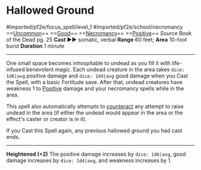 # Hallowed Ground
#imported/pf2e/focus_spell/level_1 #imported/pf2e/school/necromancy 
==[Uncommon](uncommon.md)== ==[Good](good.md)== ==[Necromancy](necromancy.md)== ==[Positive](positive.md)==
*Source* Book of the Dead pg. 25
**Cast** ►► somatic, verbal
**Range** 60 feet; **Area** 10-foot burst
**Duration** 1 minute

---
One small space becomes inhospitable to undead as you fill it with life-infused benevolent magic. Each undead creature in the area takes `dice: 1d6|avg` positive damage and `dice: 1d4|avg` good damage when you Cast the Spell, with a basic Fortitude save. After that, undead creatures have weakness 1 to [Positive](positive.md) damage and your necromancy spells while in the area.

This spell also automatically attempts to [counteract](../../../Rules/Counteracting.md) any attempt to raise undead in the area (if either the undead would appear in the area or the effect's caster or creator is in it).

If you Cast this Spell again, any previous hallowed ground you had cast ends.

<hr>

**Heightened (+2)** The positive damage increases by `dice: 1d6|avg`, good damage increases by `dice: 1d4|avg`, and weakness increases by 1.